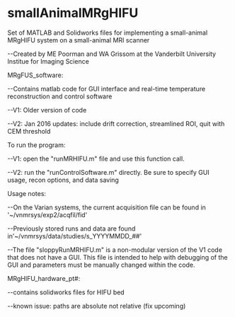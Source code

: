 smallAnimalMRgHIFU
==================

Set of MATLAB and Solidworks files for implementing a small-animal MRgHIFU system on a small-animal MRI scanner

--Created by ME Poorman and WA Grissom at the Vanderbilt University Institue for Imaging Science

MRgFUS_software:
 
--Contains matlab code for GUI interface and real-time temperature reconstruction and control software

--V1: Older version of code

--V2: Jan 2016 updates: include drift correction, streamlined ROI, quit with CEM threshold

To run the program:

--V1: open the "runMRHIFU.m" file and use this function call.

--V2: run the "runControlSoftware.m" directly. Be sure to specify GUI usage, recon options, and data saving

Usage notes:

--On the Varian systems, the current acquisition file can be found in '~/vnmrsys/exp2/acqfil/fid'

--Previously stored runs and data are found in'~/vnmrsys/data/studies/s_YYYYMMDD_##'

--The file "sloppyRunMRHIFU.m" is a non-modular version of the V1 code that does not have a GUI.  This file is intended to help with debugging of the GUI and parameters must be manually changed within the code.

MRgHIFU_hardware_pt#: 

--contains solidworks files for HIFU bed

--known issue: paths are absolute not relative (fix upcoming)
